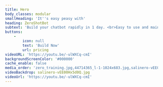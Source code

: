 ```yaml
---
title: Hero
body_classes: modular
smallHeading: 'It''s easy peasy with'
heading: ZeroShotBot
subtext: 'Build your chatbot rapidly in 1 day. <br>Easy to use and maintain. No coding required.'
buttons:
    -
        icon: null
        text: 'Build Now'
        url: pricing
videoURL: 'https://youtu.be/-ulWXCq-cmI'
backgroundScreenColor: '#000000'
cache_enable: false
media_order: 'zero_training.jpg,44714365_l-1-1024x683.jpg,salinero-vEE00Hx5d0Q.jpg,op-background-tech-1.jpg,paul-frenzel-MnHQMzC6n-o-unsplash.jpg'
videoBackdrop: salinero-vEE00Hx5d0Q.jpg
videoUrl: 'https://youtu.be/-ulWXCq-cmI'
---
```


